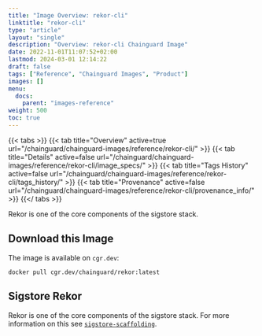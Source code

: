 ```yaml
---
title: "Image Overview: rekor-cli"
linktitle: "rekor-cli"
type: "article"
layout: "single"
description: "Overview: rekor-cli Chainguard Image"
date: 2022-11-01T11:07:52+02:00
lastmod: 2024-03-01 12:14:22
draft: false
tags: ["Reference", "Chainguard Images", "Product"]
images: []
menu: 
  docs: 
    parent: "images-reference"
weight: 500
toc: true
---
```


{{< tabs >}}
{{< tab title="Overview" active=true url="/chainguard/chainguard-images/reference/rekor-cli/" >}}
{{< tab title="Details" active=false url="/chainguard/chainguard-images/reference/rekor-cli/image_specs/" >}}
{{< tab title="Tags History" active=false url="/chainguard/chainguard-images/reference/rekor-cli/tags_history/" >}}
{{< tab title="Provenance" active=false url="/chainguard/chainguard-images/reference/rekor-cli/provenance_info/" >}}
{{</ tabs >}}



<!--overview:start-->
Rekor is one of the core components of the sigstore stack.
<!--overview:end-->

<!--getting:start-->
## Download this Image
The image is available on `cgr.dev`:

```
docker pull cgr.dev/chainguard/rekor:latest
```
<!--getting:end-->

<!--body:start-->
## Sigstore Rekor

Rekor is one of the core components of the sigstore stack.  For more information
on this see [`sigstore-scaffolding`](../sigstore-scaffolding/).
<!--body:end-->

